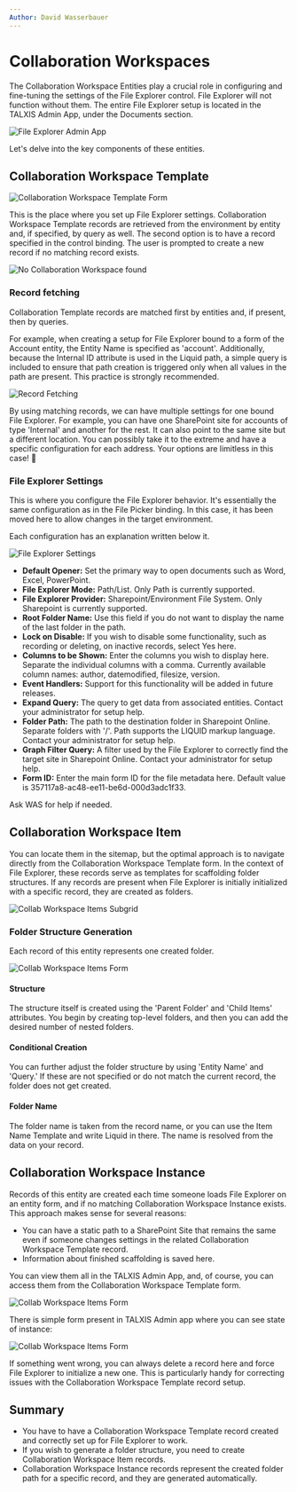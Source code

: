 ```yaml
---
Author: David Wasserbauer
---
```


# Collaboration Workspaces

The Collaboration Workspace Entities play a crucial role in configuring and fine-tuning the settings of the File Explorer control. File Explorer will not function without them. The entire File Explorer setup is located in the TALXIS Admin App, under the Documents section.

![File Explorer Admin App](/.attachments/applications/Controls/FileExplorer/collabworkspace_talxisadminapp.png)

Let's delve into the key components of these entities.

## Collaboration Workspace Template

![Collaboration Workspace Template Form](/.attachments/applications/Controls/FileExplorer/collabworspace_templateform.png)

This is the place where you set up File Explorer settings. Collaboration Workspace Template records are retrieved from the environment by entity and, if specified, by query as well. The second option is to have a record specified in the control binding. 
The user is prompted to create a new record if no matching record exists.

![No Collaboration Workspace found](/.attachments/applications/Controls/FileExplorer/collabworkspace_notfound.png)

### Record fetching

Collaboration Template records are matched first by entities and, if present, then by queries.

For example, when creating a setup for File Explorer bound to a form of the Account entity, the Entity Name is specified as 'account'. Additionally, because the Internal ID attribute is used in the Liquid path, a simple query is included to ensure that path creation is triggered only when all values in the path are present. This practice is strongly recommended.

![Record Fetching](/.attachments/applications/Controls/FileExplorer/collabworkspace_recordfetching.png)

By using matching records, we can have multiple settings for one bound File Explorer. For example, you can have one SharePoint site for accounts of type 'Internal' and another for the rest. It can also point to the same site but a different location. You can possibly take it to the extreme and have a specific configuration for each address. Your options are limitless in this case! 🤯


### File Explorer Settings

This is where you configure the File Explorer behavior. It's essentially the same configuration as in the File Picker binding. In this case, it has been moved here to allow changes in the target environment. 

Each configuration has an explanation written below it.

![File Explorer Settings](/.attachments/applications/Controls/FileExplorer/collabworkspace_settings.png)

- **Default Opener:** Set the primary way to open documents such as Word, Excel, PowerPoint.
- **File Explorer Mode:** Path/List. Only Path is currently supported.
- **File Explorer Provider:** Sharepoint/Environment File System. Only Sharepoint is currently supported.
- **Root Folder Name:** Use this field if you do not want to display the name of the last folder in the path.
- **Lock on Disable:** If you wish to disable some functionality, such as recording or deleting, on inactive records, select Yes here.
- **Columns to be Shown:** Enter the columns you wish to display here. Separate the individual columns with a comma. Currently available column names: author, datemodified, filesize, version.
- **Event Handlers:** Support for this functionality will be added in future releases.
- **Expand Query:** The query to get data from associated entities. Contact your administrator for setup help.
- **Folder Path:** The path to the destination folder in Sharepoint Online. Separate folders with '/'. Path supports the LIQUID markup language. Contact your administrator for setup help.
- **Graph Filter Query:** A filter used by the File Explorer to correctly find the target site in Sharepoint Online. Contact your administrator for setup help.
- **Form ID:** Enter the main form ID for the file metadata here. Default value is 357117a8-ac48-ee11-be6d-000d3adc1f33.

Ask WAS for help if needed.



## Collaboration Workspace Item

You can locate them in the sitemap, but the optimal approach is to navigate directly from the Collaboration Workspace Template form. In the context of File Explorer, these records serve as templates for scaffolding folder structures. If any records are present when File Explorer is initially initialized with a specific record, they are created as folders.


![Collab Workspace Items Subgrid](/.attachments/applications/Controls/FileExplorer/collabworkspace_itemssubgrid.png)


### Folder Structure Generation

Each record of this entity represents one created folder. 

![Collab Workspace Items Form](/.attachments/applications/Controls/FileExplorer/collabworkspace_itemform.png)

#### Structure

The structure itself is created using the 'Parent Folder' and 'Child Items' attributes. You begin by creating top-level folders, and then you can add the desired number of nested folders.

#### Conditional Creation

You can further adjust the folder structure by using 'Entity Name' and 'Query.' If these are not specified or do not match the current record, the folder does not get created.

#### Folder Name

The folder name is taken from the record name, or you can use the Item Name Template and write Liquid in there. The name is resolved from the data on your record.



## Collaboration Workspace Instance

Records of this entity are created each time someone loads File Explorer on an entity form, and if no matching Collaboration Workspace Instance exists. This approach makes sense for several reasons:
- You can have a static path to a SharePoint Site that remains the same even if someone changes settings in the related Collaboration Workspace Template record.
- Information about finished scaffolding is saved here.

You can view them all in the TALXIS Admin App, and, of course, you can access them from the Collaboration Workspace Template form.


![Collab Workspace Items Form](/.attachments/applications/Controls/FileExplorer/collabworkspace_itemform.png)

There is simple form present in TALXIS Admin app where you can see state of instance:

![Collab Workspace Items Form](/.attachments/applications/Controls/FileExplorer/collabworkspace_instanceform.png)

If something went wrong, you can always delete a record here and force File Explorer to initialize a new one. This is particularly handy for correcting issues with the Collaboration Workspace Template record setup.


## Summary

- You have to have a Collaboration Workspace Template record created and correctly set up for File Explorer to work.
- If you wish to generate a folder structure, you need to create Collaboration Workspace Item records.
- Collaboration Workspace Instance records represent the created folder path for a specific record, and they are generated automatically.
